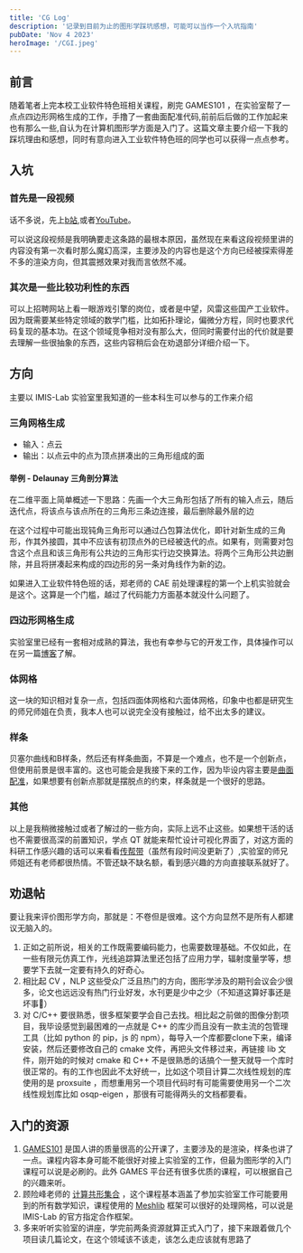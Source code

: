```yaml
---
title: 'CG Log'
description: '记录到目前为止的图形学踩坑感想，可能可以当作一个入坑指南'
pubDate: 'Nov 4 2023'
heroImage: '/CGI.jpeg'
---
```


## 前言

随着笔者上完本校工业软件特色班相关课程，刷完 GAMES101 ，在实验室帮了一点点四边形网格生成的工作，手撸了一套曲面配准代码,前前后后做的工作加起来也有那么一些,自认为在计算机图形学方面是入门了。这篇文章主要介绍一下我的踩坑理由和感想，同时有意向进入工业软件特色班的同学也可以获得一点点参考。

## 入坑

### 首先是一段视频

话不多说，先上[b站](https://www.bilibili.com/video/BV1Hk4y1q7Rz/),或者[YouTube](https://www.youtube.com/watch?v=yTimLYi9XJ4)。

可以说这段视频是我明确要走这条路的最根本原因，虽然现在来看这段视频里讲的内容没有第一次看时那么魔幻高深，主要涉及的内容也是这个方向已经被探索得差不多的渲染方向，但其震撼效果对我而言依然不减。

### 其次是一些比较功利性的东西

可以上招聘网站上看一眼游戏引擎的岗位，或者是中望，风雷这些国产工业软件。因为既需要某些特定领域的数学门槛，比如拓扑理论，偏微分方程，同时也要求代码复现的基本功。在这个领域竞争相对没有那么大，但同时需要付出的代价就是要去理解一些很抽象的东西，这些内容稍后会在劝退部分详细介绍一下。

## 方向

主要以 IMIS-Lab 实验室里我知道的一些本科生可以参与的工作来介绍

### 三角网格生成

- 输入：点云
- 输出：以点云中的点为顶点拼凑出的三角形组成的面

#### 举例 - Delaunay 三角剖分算法

在二维平面上简单概述一下思路：先画一个大三角形包括了所有的输入点云，随后迭代点，将该点与该点所在的三角形三条边连接，最后删除最外层的边

在这个过程中可能出现钝角三角形可以通过凸包算法优化，即针对新生成的三角形，作其外接圆，其中不应该有初顶点外的已经被迭代的点。如果有，则需要对包含这个点且和该三角形有公共边的三角形实行边交换算法。将两个三角形公共边删除，并且将拼凑起来构成的四边形的另一条对角线作为新的边。

如果进入工业软件特色班的话，郑老师的 CAE 前处理课程的第一个上机实验就会是这个。这算是一个门槛，越过了代码能力方面基本就没什么问题了。

### 四边形网格生成

实验室里已经有一套相对成熟的算法，我也有幸参与它的开发工作，具体操作可以在另一篇[博客](/blog/morse/)了解。

### 体网格

这一块的知识相对复杂一点，包括四面体网格和六面体网格，印象中也都是研究生的师兄师姐在负责，我本人也可以说完全没有接触过，给不出太多的建议。

### 样条

贝塞尔曲线和B样条，然后还有样条曲面，不算是一个难点，也不是一个创新点，但使用前景是很丰富的。这也可能会是我接下来的工作，因为毕设内容主要是[曲面配准]( /blog/registration/)，如果想要有创新点那就是摆脱点的约束，样条就是一个很好的思路。

### 其他

以上是我稍微接触过或者了解过的一些方向，实际上远不止这些。如果想干活的话也不需要很高深的前置知识，学点 QT 就能来帮忙设计可视化界面了，对这方面的科研工作感兴趣的话可以来看看[传帮带]( https://www.kdocs.cn/l/cfSLy50pDUwP)（虽然有段时间没更新了）,实验室的师兄师姐还有老师都很热情。不管还缺不缺名额，看到感兴趣的方向直接联系就好了。

## 劝退帖

要让我来评价图形学方向，那就是：不卷但是很难。这个方向显然不是所有人都建议无脑入的。

1. 正如之前所说，相关的工作既需要编码能力，也需要数理基础。不仅如此，在一些有限元仿真工作，光线追踪算法里还包括了应用力学，辐射度量学等，想要学下去就一定要有持久的好奇心。
2. 相比起 CV ，NLP 这些受众广泛且热门的方向，图形学涉及的期刊会议会少很多，论文也远远没有热门行业好发，水刊更是少中之少（不知道这算好事还是坏事🤪）
3. 对 C/C++  要很熟悉，很多框架要学会自己去找。相比起之前做的图像分割项目，我毕设感觉到最困难的一点就是 C++ 的库少而且没有一款主流的包管理工具（比如 python 的 pip，js 的 npm），每导入一个库都要clone下来，编译安装，然后还要修改自己的 cmake 文件，再把头文件移过来，再链接 lib 文件，刚开始的时候对 cmake 和 C++ 不是很熟悉的话搞个一整天就导一个库时很正常的。有的工作也因此不太好统一，比如这个项目计算二次线性规划的库使用的是 proxsuite ，而想重用另一个项目代码时有可能需要使用另一个二次线性规划库比如 osqp-eigen ，那很有可能得两头的文档都要看。

## 入门的资源

1. [GAMES101](https://sites.cs.ucsb.edu/~lingqi/teaching/games101.html) 是国人讲的质量很高的公开课了，主要涉及的是渲染，样条也讲了一点。课程内容本身可能不能很好对接上实验室的工作，但最为图形学的入门课程可以说是必刷的。此外 GAMES 平台还有很多优质的课程，可以根据自己的兴趣来听。
2. 顾险峰老师的 [计算共形集合]( https://space.bilibili.com/446605493) ，这个课程基本涵盖了参加实验室工作可能要用到的所有数学知识，课程使用的 [Meshlib](https://github.com/mathsyouth/meshlib) 框架可以很好的处理网格，可以说是 IMIS-Lab 的官方指定合作框架。
3. 多来听听实验室的讲座，学完前两条资源就算正式入门了，接下来跟着做几个项目读几篇论文，在这个领域该不该走，该怎么走应该就有思路了

